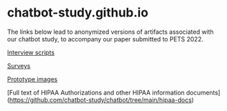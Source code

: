 # chatbot-study.github.io

The links below lead to anonymized versions of artifacts associated with our chatbot study, to accompany our paper submitted to PETS 2022.

[Interview scripts](https://github.com/chatbot-study/chatbot/tree/main/interview-scripts)

[Surveys](https://github.com/chatbot-study/chatbot/tree/main/surveys)

[Prototype images](https://github.com/chatbot-study/chatbot/tree/main/prototype-images)

[Full text of HIPAA Authorizations and other HIPAA information documents] (https://github.com/chatbot-study/chatbot/tree/main/hipaa-docs)
